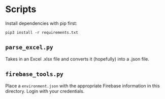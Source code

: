 # Scripts

Install dependencies with pip first:

```
pip3 install -r requirements.txt
```

## `parse_excel.py`
Takes in an Excel .xlsx file and converts it (hopefully) into a .json file.

## `firebase_tools.py`
Place a `environment.json` with the appropriate Firebase information in this directory.
Login with your credentials.
